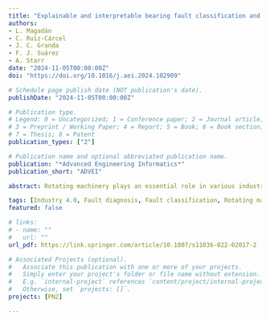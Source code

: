 ```yaml
---
title: "Explainable and interpretable bearing fault classification and diagnosis under limited data"
authors:
- L. Magadán
- C. Ruíz-Cárcel
- J. C. Granda
- F. J. Suárez
- A. Starr
date: "2024-11-05T00:00:00Z"
doi: "https://doi.org/10.1016/j.aei.2024.102909"

# Schedule page publish date (NOT publication's date).
publishDate: "2024-11-05T00:00:00Z"

# Publication type.
# Legend: 0 = Uncategorized; 1 = Conference paper; 2 = Journal article;
# 3 = Preprint / Working Paper; 4 = Report; 5 = Book; 6 = Book section;
# 7 = Thesis; 8 = Patent
publication_types: ["2"]

# Publication name and optional abbreviated publication name.
publication: "*Advanced Engineering Informatics*"
publication_short: "ADVEI"

abstract: Rotating machinery plays an essential role in various industrial processes such as manufacturing, power generation, and transportation. These machines, which include turbines, pumps, motors, compressors, and many others, are the heartbeats of numerous industries. The seamless operation of these machines is critical for the efficiency and productivity of these sectors. However, over time, these machines degrade and can suffer faults. One of the most critical components are bearings, which can suffer different types of faults. This paper presents a novel approach for bearing fault classification and diagnosis under limited data. A Monotonic Smoothed Stacked Auto Encoder (MS2AE) is used to infer a smoothed monotonic health index from raw bearing acceleration data. The MS2AE is trained using only healthy data, so this approach can also be used with recently comisioned equipment that has not failed yet. Then, using the evolution of the health index, a first faulty point is computed, so two stages are identified in the lifespan of the rotating machinery: healthy and faulty. Correlation matrices are computed to show the relationship of the health index with time-domain and frequency-domain features in order to provide explainability and validate the health index construction process. When the health index is classified as faulty, Dynamic Time Warping is applied between healthy samples and faulty samples to extract differences. Finally, based on a 1/3-binary tree 3 level kurtogram, these differences are filtered using a bandpass filter and converted to the frequency domain, where characteristic harmonics are used to identify the type of bearing fault. The explainability provided in the health index construction process makes the system useful in certain industries where black-box AI models cannot be trusted due to strict regulations. The classification and diagnosis system achieves robustness in fault classification under different working conditions by utilizing multiple bearing fault datsets. Its ability to be trained using only healthy data and the interpretability offered, makes it suitable for recently installed rotating machinery in real industrial facilities, without requiring qualified staff.

tags: [Industry 4.0, Fault diagnosis, Fault classification, Rotating machinery, Dynamic time warping, Stacked autoencoder, Explainable AI]
featured: false

# links:
# - name: ""
#   url: ""
url_pdf: https://link.springer.com/article/10.1007/s11036-022-02017-2

# Associated Projects (optional).
#   Associate this publication with one or more of your projects.
#   Simply enter your project's folder or file name without extension.
#   E.g. `internal-project` references `content/project/internal-project/index.md`.
#   Otherwise, set `projects: []`.
projects: [PN2]

---
```

